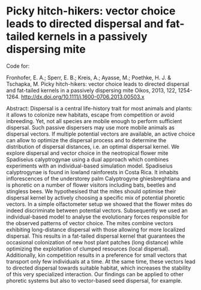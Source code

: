 # Picky hitch-hikers: vector choice leads to directed dispersal and fat-tailed kernels in a passively dispersing mite

Code for:

Fronhofer, E. A.; Sperr, E. B.; Kreis, A.; Ayasse, M.; Poethke, H. J. & Tschapka, M. Picky hitch-hikers: vector choice leads to directed dispersal and fat-tailed kernels in a passively dispersing mite Oikos, 2013, 122, 1254-1264. http://dx.doi.org/10.1111/j.1600-0706.2013.00503.x

Abstract: Dispersal is a central life-history trait for most animals and plants: it allows to colonize new habitats, escape from competition or avoid inbreeding. Yet, not all species are mobile enough to perform sufficient dispersal. Such passive dispersers may use more mobile animals as dispersal vectors. If multiple potential vectors are available, an active choice can allow to optimize the dispersal process and to determine the distribution of dispersal distances, i.e. an optimal dispersal kernel. We explore dispersal and vector choice in the neotropical flower mite Spadiseius calyptrogynae using a dual approach which combines experiments with an individual-based simulation model. Spadiseius calyptrogynae is found in lowland rainforests in Costa Rica. It inhabits inflorescences of the understorey palm Calyptrogyne ghiesbreghtiana and is phoretic on a number of flower visitors including bats, beetles and stingless bees. We hypothesised that the mites should optimise their dispersal kernel by actively choosing a specific mix of potential phoretic vectors. In a simple olfactometer setup we showed that the flower mites do indeed discriminate between potential vectors. Subsequently we used an individual-based model to analyse the evolutionary forces responsible for the observed patterns of vector choice. The mites combine vectors exhibiting long-distance dispersal with those allowing for more localized dispersal. This results in a fat-tailed dispersal kernel that guarantees the occasional colonization of new host plant patches (long distance) while optimizing the exploitation of clumped resources (local dispersal). Additionally, kin competition results in a preference for small vectors that transport only few individuals at a time. At the same time, these vectors lead to directed dispersal towards suitable habitat, which increases the stability of this very specialized interaction. Our findings can be applied to other phoretic systems but also to vector-based seed dispersal, for example.
